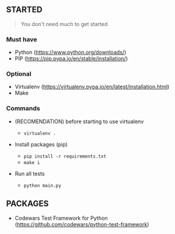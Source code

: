 ## STARTED

> You don't need much to get started

### Must have

- Python (https://www.python.org/downloads/)
- PIP (https://pip.pypa.io/en/stable/installation/)

### Optional

- Virtualenv (https://virtualenv.pypa.io/en/latest/installation.html)
- Make


### Commands

- (RECOMENDATION) before starting to use virtualenv 
  - ```virtualenv .```

- Install packages (pip) 
  - ```pip install -r requirements.txt``` 
  - ```make i ```

- Run all tests 
  - ```python main.py```

## PACKAGES

- Codewars Test Framework for Python (https://github.com/codewars/python-test-framework)
